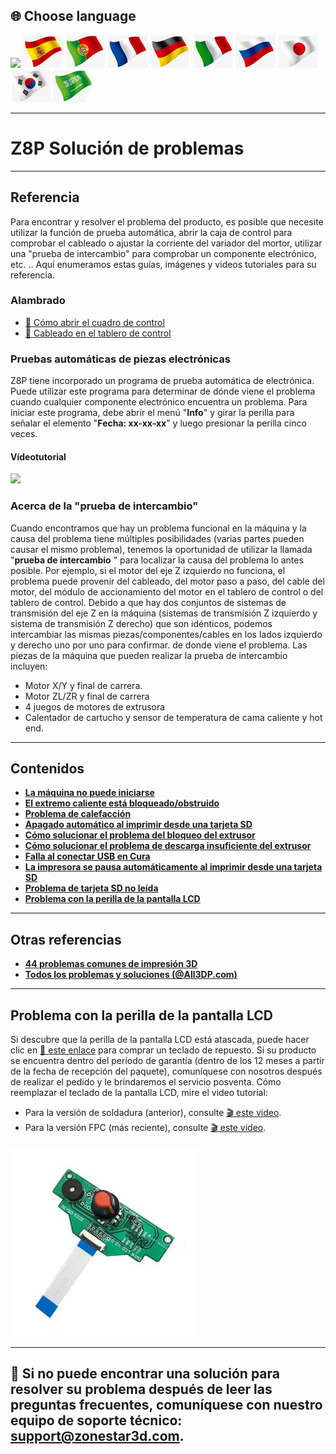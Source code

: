 ## <a id="choose-language">:globe_with_meridians: Choose language </a>
[![]( /EN.png)](https://github.com/ZONESTAR3D/Z8P/blob/main/Z8P_FAQ/readme.md)
[![](./lanpic/ES.png)](https://github.com/ZONESTAR3D/Z8P/blob/main/Z8P_FAQ/readme-es.md)
[![](./lanpic/PT.png)](https://github.com/ZONESTAR3D/Z8P/blob/main/Z8P_FAQ/readme-pt.md)
[![](./lanpic/FR.png)](https://github.com/ZONESTAR3D/Z8P/blob/main/Z8P_FAQ/readme-fr.md)
[![](./lanpic/DE.png)](https://github.com/ZONESTAR3D/Z8P/blob/main/Z8P_FAQ/readme-de.md)
[![](./lanpic/IT.png)](https://github.com/ZONESTAR3D/Z8P/blob/main/Z8P_FAQ/readme-it.md)
[![](./lanpic/RU.png)](https://github.com/ZONESTAR3D/Z8P/blob/main/Z8P_FAQ/readme-ru.md)
[![](./lanpic/JP.png)](https://github.com/ZONESTAR3D/Z8P/blob/main/Z8P_FAQ/readme-jp.md)
[![](./lanpic/KR.png)](https://github.com/ZONESTAR3D/Z8P/blob/main/Z8P_FAQ/readme-kr.md)
[![](./lanpic/SA.png)](https://github.com/ZONESTAR3D/Z8P/blob/main/Z8P_FAQ/readme-ar.md)

-----
# Z8P Solución de problemas

-----
## Referencia
Para encontrar y resolver el problema del producto, es posible que necesite utilizar la función de prueba automática, abrir la caja de control para comprobar el cableado o ajustar la corriente del variador del mortor, utilizar una "prueba de intercambio" para comprobar un componente electrónico, etc. .. Aquí enumeramos estas guías, imágenes y videos tutoriales para su referencia.
### Alambrado
- [:art: Cómo abrir el cuadro de control](./pic/OpenControlBox.png)
- [:art: Cableado en el tablero de control](./pic/Z8P_wiring.png)

### Pruebas automáticas de piezas electrónicas
Z8P tiene incorporado un programa de prueba automática de electrónica. Puede utilizar este programa para determinar de dónde viene el problema cuando cualquier componente electrónico encuentra un problema. Para iniciar este programa, debe abrir el menú "**Info**" y girar la perilla para señalar el elemento "**Fecha: xx-xx-xx**" y luego presionar la perilla cinco veces.
#### Vídeotutorial
[![](https://img.youtube.com/vi/iSsuy2ePWw8/0.jpg)](https://www.youtube.com/watch?v=iSsuy2ePWw8)


### Acerca de la "prueba de intercambio"
Cuando encontramos que hay un problema funcional en la máquina y la causa del problema tiene múltiples posibilidades (varias partes pueden causar el mismo problema), tenemos la oportunidad de utilizar la llamada "**prueba de intercambio** " para localizar la causa del problema lo antes posible.
Por ejemplo, si el motor del eje Z izquierdo no funciona, el problema puede provenir del cableado, del motor paso a paso, del cable del motor, del módulo de accionamiento del motor en el tablero de control o del tablero de control. Debido a que hay dos conjuntos de sistemas de transmisión del eje Z en la máquina (sistemas de transmisión Z izquierdo y sistema de transmisión Z derecho) que son idénticos, podemos intercambiar las mismas piezas/componentes/cables en los lados izquierdo y derecho uno por uno para confirmar. de donde viene el problema.
Las piezas de la máquina que pueden realizar la prueba de intercambio incluyen:
- Motor X/Y y final de carrera.
- Motor ZL/ZR y final de carrera
- 4 juegos de motores de extrusora
- Calentador de cartucho y sensor de temperatura de cama caliente y hot end.

-----
## Contenidos
- **[La máquina no puede iniciarse](./Issue_of_startup/readme.md)**
- **[El extremo caliente está bloqueado/obstruido](./Issue_mix_color_hotend_clogged/readme.md)**
- **[Problema de calefacción](./Issue_heating/readme.md)**
- **[Apagado automático al imprimir desde una tarjeta SD](./Issue_auto_shut_down/readme.md)**
- **[Cómo solucionar el problema del bloqueo del extrusor](./Issue_extruder_blocked/readme.md)**
- **[Cómo solucionar el problema de descarga insuficiente del extrusor](./Issue_of_Extruder_insufficient_discharge/readme.md)**
- **[Falla al conectar USB en Cura](./issue_of_connect_USB_in_Cura/readme.md)**
- **[La impresora se pausa automáticamente al imprimir desde una tarjeta SD](./Issue_auto_pause/readme.md)**
- **[Problema de tarjeta SD no leída](./Issue_not_read_sdcard/readme.md)**
- **[Problema con la perilla de la pantalla LCD](#dwinscreen)**

----
## Otras referencias
- **[44 problemas comunes de impresión 3D](https://github.com/ZONESTAR3D/Document-and-User-Guide/tree/master/FAQ)**
- **[Todos los problemas y soluciones (@All3DP.com)](https://all3dp.com/1/common-3d-printing-problems-troubleshooting-3d-printer-issues/)**

-----
## <a id="dwinscreen">Problema con la perilla de la pantalla LCD</a>
Si descubre que la perilla de la pantalla LCD está atascada, puede hacer clic en [:gift: este enlace](https://www.aliexpress.com/item/3256805596235491.html) para comprar un teclado de repuesto. Si su producto se encuentra dentro del período de garantía (dentro de los 12 meses a partir de la fecha de recepción del paquete), comuníquese con nosotros después de realizar el pedido y le brindaremos el servicio posventa.
Cómo reemplazar el teclado de la pantalla LCD, mire el video tutorial:
- Para la versión de soldadura (anterior), consulte [:clapper: este video](https://youtu.be/Xwfczp3nLOY).
- Para la versión FPC (más reciente), consulte [:clapper: este video](https://youtu.be/z9E6glRZRIQ).
####
![](./pic/keypad.jpg)

-----
## :email: Si no puede encontrar una solución para resolver su problema después de leer las preguntas frecuentes, comuníquese con nuestro equipo de soporte técnico: support@zonestar3d.com.


